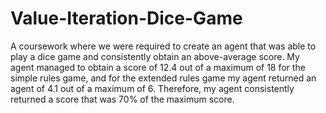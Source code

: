# Value-Iteration-Dice-Game
A coursework where we were required to create an agent that was able to play a dice game and consistently obtain an above-average score. My agent managed to obtain a score of 12.4 out of a maximum of 18 for the simple rules game, and for the extended rules game my agent returned an agent of 4.1 out of a maximum of 6. Therefore, my agent consistently returned a score that was 70% of the maximum score.
